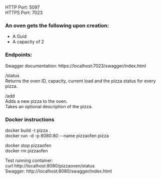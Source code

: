 ﻿HTTP Port: 5097  
HTTPS Port: 7023

### An oven gets the following upon creation:  
- A Guid
- A capacity of 2

### Endpoints:
Swagger documentation: https://localhost:7023/swagger/index.html

/status  
Returns the oven ID, capacity, current load and the pizza status for every pizza.

/add  
Adds a new pizza to the oven.  
Takes an optional description of the pizza.


### Docker instructions

docker build -t pizza .  
docker run -d -p 8080:80 --name pizzaofen pizza

docker stop pizzaofen  
docker rm pizzaofen

Test running container:  
curl http://localhost:8080/pizzaoven/status  
Swagger: http://localhost:8080/swagger/index.html
